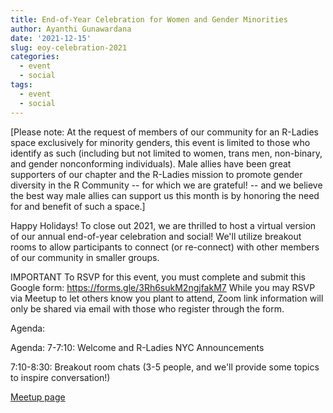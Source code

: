 ```yaml
---
title: End-of-Year Celebration for Women and Gender Minorities
author: Ayanthi Gunawardana
date: '2021-12-15'
slug: eoy-celebration-2021
categories:
  - event
  - social
tags: 
  - event
  - social
---
```


[Please note: At the request of members of our community for an R-Ladies space exclusively for minority genders, this event is limited to those who identify as such (including but not limited to women, trans men, non-binary, and gender nonconforming individuals). Male allies have been great supporters of our chapter and the R-Ladies mission to promote gender diversity in the R Community -- for which we are grateful! -- and we believe the best way male allies can support us this month is by honoring the need for and benefit of such a space.]

Happy Holidays! To close out 2021, we are thrilled to host a virtual version of our annual end-of-year celebration and social! We'll utilize breakout rooms to allow participants to connect (or re-connect) with other members of our community in smaller groups.

IMPORTANT To RSVP for this event, you must complete and submit this Google form: https://forms.gle/3Rh6sukM2ngjfakM7
While you may RSVP via Meetup to let others know you plant to attend, Zoom link information will only be shared via email with those who register through the form.

Agenda:

Agenda:
7-7:10: Welcome and R-Ladies NYC Announcements

7:10-8:30: Breakout room chats (3-5 people, and we'll provide some topics to inspire conversation!)


[Meetup page](https://www.meetup.com/rladies-newyork/events/282521904/)
